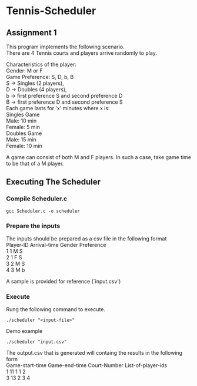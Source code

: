 # Tennis-Scheduler  

## Assignment 1  

This program implements the following scenario.  
There are 4 Tennis courts and players arrive randomly to play.  

Characteristics of the player:  
Gender: M or F  
Game Preference: S, D, b, B   
S -> Singles (2 players),  
D -> Doubles (4 players),  
b -> first preference S and second preference D  
B -> first preference D and second preference S  
Each game lasts for 'x' minutes where x is:  
Singles Game  
Male: 10 min  
Female: 5 min  
Doubles Game  
Male: 15 min  
Female: 10 min  

A game can consist of both M and F players. In such a case, take game time to be that of a M player.  

## Executing The Scheduler  
### Compile Scheduler.c
```
gcc Scheduler.c -o scheduler
```
### Prepare the inputs  
The inputs should be prepared as a csv file in the following format  
Player-ID Arrival-time Gender Preference  
1 1 M S  
2 1 F S  
3 2 M S  
4 3 M b  

A sample is provided for reference (`input.csv')  

### Execute  
Rung the following command to execute.  
```
./scheduler "<input-file>"
```
Demo example  
```
./scheduler "input.csv"
```

The output.csv that is generated will containg the results in the following form  
Game-start-time Game-end-time Court-Number List-of-player-ids  
1 11 1 1 2  
3 13 2 3 4  

